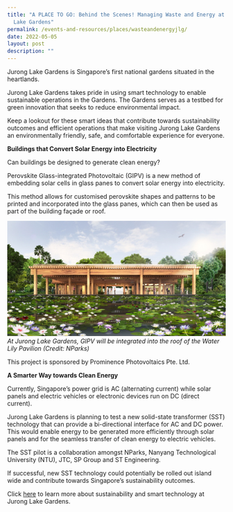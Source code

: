 ```yaml
---
title: "A PLACE TO GO: Behind the Scenes! Managing Waste and Energy at Jurong
  Lake Gardens"
permalink: /events-and-resources/places/wasteandenergyjlg/
date: 2022-05-05
layout: post
description: ""
---
```

Jurong Lake Gardens is Singapore’s first national gardens situated in the heartlands. 

Jurong Lake Gardens takes pride in using smart technology to enable sustainable operations in the Gardens. The Gardens serves as a testbed for green innovation that seeks to reduce environmental impact.

Keep a lookout for these smart ideas that contribute towards sustainability outcomes and efficient operations that make visiting Jurong Lake Gardens an environmentally friendly, safe, and comfortable experience for everyone.

**Buildings that Convert Solar Energy into Electricity**

Can buildings be designed to generate clean energy? 

Perovskite Glass-integrated Photovoltaic (GIPV) is a new method of embedding solar cells in glass panes to convert solar energy into electricity. 

This method allows for customised perovskite shapes and patterns to be printed and incorporated into the glass panes, which can then be used as part of the building façade or roof. 

![](/images/202306%20jld%20website%20update/pavilion.jpg)
*At Jurong Lake Gardens, GIPV will be integrated into the roof of the Water Lily Pavilion (Credit: NParks)*

This project is sponsored by Prominence Photovoltaics Pte. Ltd. 

**A Smarter Way towards Clean Energy**

Currently, Singapore’s power grid is AC (alternating current) while solar panels and electric vehicles or electronic devices run on DC (direct current).

Jurong Lake Gardens is planning to test a new solid-state transformer (SST) technology that can provide a bi-directional interface for AC and DC power. This would enable energy to be generated more efficiently through solar panels and for the seamless transfer of clean energy to electric vehicles. 

The SST pilot is a collaboration amongst NParks, Nanyang Technological University (NTU), JTC, SP Group and ST Engineering.  

If successful, new SST technology could potentially be rolled out island wide and contribute towards Singapore’s sustainability outcomes. 

Click [here](https://www.nparks.gov.sg/juronglakegardens/who-we-are/jurong-lake-gardens) to learn more about sustainability and smart technology at Jurong Lake Gardens.